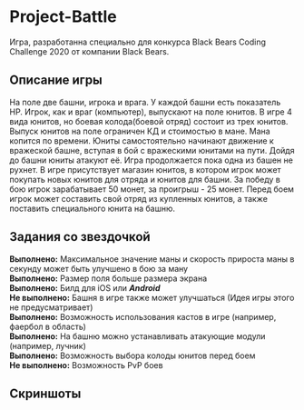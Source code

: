 <h1>Project-Battle</h1>
<p>Игра, разработанна специально для конкурса Black Bears Coding Challenge 2020 от компании Black Bears.</p>
<h2>Описание игры</h2>
<p>На поле две башни, игрока и врага. У каждой башни есть показатель HP. Игрок, как и враг (компьютер), выпускают на поле юнитов. В игре 4 вида юнитов, но боевая колода(боевой отряд) состоит из трех юнитов. Выпуск юнитов на поле ограничен КД и стоимостью в мане. Мана копится по времени. Юниты самостоятельно начинают движение к вражеской башне, вступая в бой с вражескими юнитами на пути. Дойдя до башни юниты атакуют её. Игра продолжается пока одна из башен не рухнет. В игре присутствует магазин юнитов, в котором игрок может покупать новых юнитов для отряда и юнитов для башни. За победу в бою игрок зарабатывает 50 монет, за проигрыш - 25 монет. Перед боем игрок может составить свой отряд из купленных юнитов, а также поставить специального юнита на башню.</p>
<h2>Задания со звездочкой</h2>
<p><strong>Выполнено:</strong> Максимальное значение маны и скорость прироста маны в секунду может быть улучшено в бою за ману<br>
<strong>Выполнено:</strong> Размер поля больше размера экрана<br>
<strong>Выполнено:</strong> Билд для iOS или <strong><em>Android</em></strong><br>
<strong>Не выполнено:</strong> Башня в игре также может улучшаться (Идея игры этого не предусматривает)<br>
<strong>Выполнено:</strong> Возможность использования кастов в игре (например, фаербол в область)<br>
<strong>Выполнено:</strong> На башню можно устанавливать атакующие модули (например, лучник)<br>
<strong>Выполнено:</strong> Возможность выбора колоды юнитов перед боем<br>
<strong>Не выполнено:</strong> Возможность PvP боев</p>
<h2>Скриншоты</h2>

